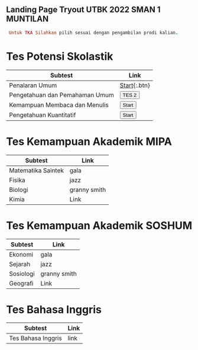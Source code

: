 ## Landing Page Tryout UTBK 2022 SMAN 1 MUNTILAN

```ruby
 Untuk TKA Silahkan pilih sesuai dengan pengambilan prodi kalian.
```

# Tes Potensi Skolastik

| Subtest | Link |
|-------|--------|
| Penalaran Umum | [Start](https://quilgo.com/form/auth/google?formHash=VHPnGSLjzJejRTmO){:.btn}| 
| Pengetahuan dan Pemahaman Umum |<button name="button" onclick="http://www.google.com">TES 2</button> |
| Kemampuan Membaca dan Menulis | <button name="button" onclick="http://www.google.com">Start</button> |
| Pengetahuan Kuantitatif | <button name="button" onclick="http://www.google.com">Start</button> |


# Tes Kemampuan Akademik MIPA

| Subtest | Link |
|-------|--------|
| Matematika Saintek| gala | 
| Fisika | jazz |
| Biologi | granny smith |
| Kimia | Link |

# Tes Kemampuan Akademik SOSHUM

| Subtest | Link |
|-------|--------|
| Ekonomi | gala | 
| Sejarah | jazz |
| Sosiologi | granny smith |
| Geografi | Link |

# Tes Bahasa Inggris

| Subtest | Link |
|-------|--------|
| Tes Bahasa Inggris | link | 
